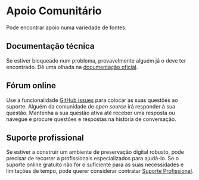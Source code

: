 # Apoio Comunitário

Pode encontrar apoio numa variedade de fontes:

## Documentação técnica

Se estiver bloqueado num problema, provavelmente alguém já o deve ter encontrado. Dê uma olhada na [documentação oficial](README.md).

## Fórum online

Use a funcionalidade [GitHub issues](https://github.com/keeps/roda/issues/new?labels=question&title=I+have+a+question+about+RODA) para colocar as suas questões ao suporte. Alguém da comunidade de *open source* irá responder à sua questão. Mantenha a sua questão ativa até receber uma resposta ou navegue e procure questões e respostas na história de conversação.

## Suporte profissional

Se estiver a construir um ambiente de preservação digital robusto, pode precisar de recorrer a profissionais especializados para ajudá-lo. Se o suporte online gratuito não for o suficiente para as suas necessidades e limitações de tempo, pode querer considerar contratar [Suporte Profissional](Professional_Support.md).
